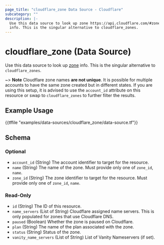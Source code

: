 ```yaml
---
page_title: "cloudflare_zone Data Source - Cloudflare"
subcategory: ""
description: |-
  Use this data source to look up zone https://api.cloudflare.com/#zone-properties
  info. This is the singular alternative to cloudflare_zones.
---
```


# cloudflare_zone (Data Source)

Use this data source to look up [zone](https://api.cloudflare.com/#zone-properties)
info. This is the singular alternative to `cloudflare_zones`.

~> **Note** Cloudflare zone names **are not unique**. It is possible for multiple
accounts to have the same zone created but in different states. If you are
using this setup, it is advised to use the `account_id` attribute on this
resource or swap to `cloudflare_zones` to further filter the results.

## Example Usage

{{tffile "examples/data-sources/cloudflare_zone/data-source.tf"}}

<!-- schema generated by tfplugindocs -->
## Schema

### Optional

- `account_id` (String) The account identifier to target for the resource.
- `name` (String) The name of the zone. Must provide only one of `zone_id`, `name`.
- `zone_id` (String) The zone identifier to target for the resource. Must provide only one of `zone_id`, `name`.

### Read-Only

- `id` (String) The ID of this resource.
- `name_servers` (List of String) Cloudflare assigned name servers. This is only populated for zones that use Cloudflare DNS.
- `paused` (Boolean) Whether the zone is paused on Cloudflare.
- `plan` (String) The name of the plan associated with the zone.
- `status` (String) Status of the zone.
- `vanity_name_servers` (List of String) List of Vanity Nameservers (if set).
